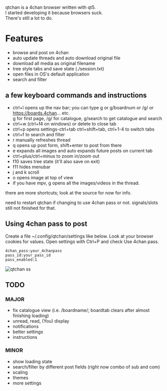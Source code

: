 qtchan is a 4chan browser written with qt5.\
I started developing it because browsers suck.\
There's still a lot to do.


# Features
* browse and post on 4chan
* auto update threads and auto download original file
* download all media as original filename
* tree style tabs and save state (./session.txt)
* open files in OS's default application
* search and filter


## a few keyboard commands and instructions
* ctrl+l opens up the nav bar; you can type g or g/boardnum or /g/ or https://boards.4chan... etc.\
g for first page, /g/ for catalogue, g/search to get catalogue and search
* ctrl+w (ctrl+f4 on windows) or delete to close tab
* ctrl+p opens settings-ctrl+tab ctrl+shift+tab, ctrl+1-4 to switch tabs
* ctrl+f to search and filter
* r manually refreshes thread
* q opens up post form, shift+enter to post from there
* e expands all images and auto expands future posts on current tab
* ctrl+plus/ctrl+minus to zoom in/zoom out
* f10 saves tree state (it'll also save on exit)
* f11 hides menubar
* j and k scroll
* o opens image at top of view
* if you have mpv, g opens all the images/videos in the thread.

there are more shortcuts; look at the source for now for info.

need to restart qtchan if changing to use 4chan pass or not. signals/slots still not finished for that.

## Using 4chan pass to post
Create a file ~/.config/qtchan/settings like below. Look at your browser cookies for values.
Open settings with Ctrl+P and check Use 4chan pass.
```
4chan_pass:your_4chanpass
pass_id:your_pass_id
pass_enabled:1
```

![qtchan ss](https://i.abcdn.co/qtchan.png)

## TODO
### MAJOR
* fix catalogue view (i.e. /boardname/; boardtab clears after almost finishing loading)
* unread, read, (You) display
* notifications
* better settings
* instructions

### MINOR
* show loading state
* search/filter by different post fields (right now combo of sub and com)
* scaling
* themes
* more settings
